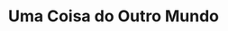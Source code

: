 ---
Numero: 522
title: Uma Coisa do Outro Mundo
Autor: Murray Leinster
Co-autor: 
Ano-de-Publicacao: 2001
Titulo-original: Out of This World
Tradutor: Elsa T S Vieira
Co-tradutor: 
Ano-de-edicao: 1958
alias: Murray-Leinster
Autor2-alias: 
Tradutor1-alias: Elsa-T-S-Vieira
Tradutor2-alias: 
Titulo-link: 522-Uma-Coisa-do-Outro-Mundo
Capa: António Pedro
pags: 192
Capa-link: Antonio-Pedro
---